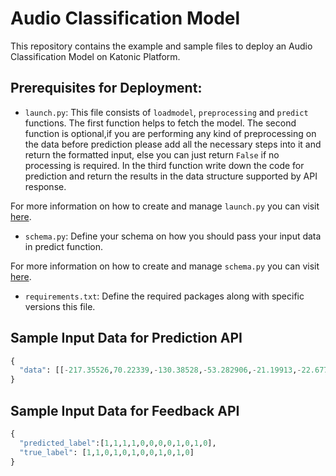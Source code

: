 # Audio Classification Model

This repository contains the example and sample files to deploy an Audio Classification Model on Katonic Platform.

## Prerequisites for Deployment:


- `launch.py`: This file consists of `loadmodel`, `preprocessing` and `predict` functions.
 The first function helps to fetch the model. The second function is optional,if you are performing any kind of preprocessing on the data before prediction please add all the necessary steps into it and return the formatted input, else you can just return `False` if no processing is required. In the third function write down the code for prediction and return the results in the data structure supported by API response.   

 For more information on how to create and manage `launch.py` you can visit [here](https://docs.katonic.ai/UserGuide/katonic-deploy/how-to-s/Deploy%20a%20Image%20Classification%20Model#:~:text=Copy-,launch.py,-%2D%20This%20is%20the).

- `schema.py`: Define your schema on how you should pass your input data in predict function.

 For more information on how to create and manage `schema.py` you can visit [here](https://docs.katonic.ai/UserGuide/katonic-deploy/how-to-s/Deploy%20a%20Image%20Classification%20Model#:~:text=Copy-,schema.py,-%2D%20This%20file%20will).

- `requirements.txt`: Define the required packages along with specific versions this file.

## Sample Input Data for Prediction API

```python
{
  "data": [[-217.35526,70.22339,-130.38528,-53.282906,-21.19913,-22.677624,-10.85597,18.294254,6.6527047,14.324023,-12.167682,2.276836,-17.779186,10.388949,-6.582835,-0.6944583,-18.336023,1.9942513 ,-5.14333,8.3024,-12.645057,-6.529732,4.6176686,-2.179917,-6.662824,0.3597099,-3.908409,4.7756233,-6.384521,-5.379819,0.9159807,6.9704933,-0.24866624,1.6782194,-5.6111803,-2.9643471,3.1490586,-1.6930535  ,-0.6169837,0.38600525]]
}
```

## Sample Input Data for Feedback API

```python
{
  "predicted_label":[1,1,1,1,0,0,0,0,1,0,1,0],
  "true_label": [1,1,0,1,0,1,0,0,1,0,1,0]
}
```
